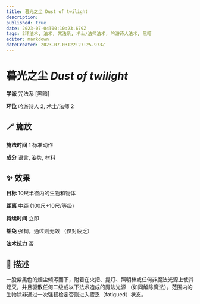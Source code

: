 ```yaml
---
title: 暮光之尘 Dust of twilight
description: 
published: true
date: 2023-07-04T00:10:23.679Z
tags: 2环法术, 法术, 咒法系, 术士/法师法术, 吟游诗人法术, 黑暗
editor: markdown
dateCreated: 2023-07-03T22:27:25.973Z
---
```


# **暮光之尘** *Dust of twilight*

**学派** 咒法系 \[黑暗\] 

**环位** 吟游诗人 2, 术士/法师 2

## 🪄 施放

**施法时间** 1 标准动作

**成分** 语言, 姿势, 材料

## ✨ 效果 

**目标** 10尺半径内的生物和物体 

**距离** 中距 (100尺+10尺/等级)  

**持续时间** 立即 

**豁免** 强韧，通过则无效 （仅对疲乏）

**法术抗力** 否

## 📖 描述

一股紫黑色的烟尘倾泻而下，附着在火把、提灯、照明棒或任何非魔法光源上使其熄灭，并且驱散任何二级或以下法术造成的魔法光源 （如同解除魔法）。范围内的生物除非通过一次强韧检定否则进入疲乏（fatigued）状态。
    